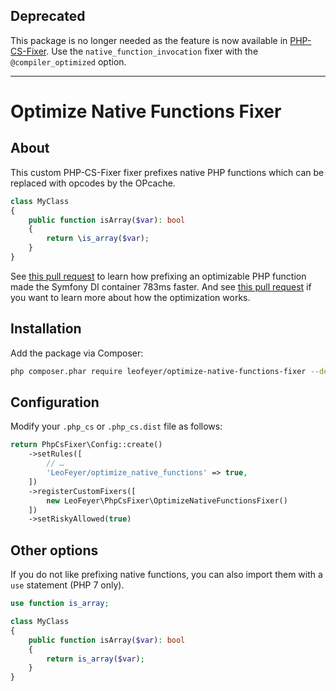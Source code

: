 Deprecated
----------

This package is no longer needed as the feature is now available in
[PHP-CS-Fixer][3]. Use the `native_function_invocation` fixer with the
`@compiler_optimized` option.

---

Optimize Native Functions Fixer
===============================

About
-----

This custom PHP-CS-Fixer fixer prefixes native PHP functions which can be
replaced with opcodes by the OPcache.

```php
class MyClass
{
    public function isArray($var): bool
    {
        return \is_array($var);
    }
}
```

See [this pull request][2] to learn how prefixing an optimizable PHP function
made the Symfony DI container 783ms faster. And see [this pull request][3] if
you want to learn more about how the optimization works.

Installation
------------

Add the package via Composer:

```bash
php composer.phar require leofeyer/optimize-native-functions-fixer --dev
```

Configuration
-------------

Modify your `.php_cs` or `.php_cs.dist` file as follows:

```php
return PhpCsFixer\Config::create()
    ->setRules([
        // …
        'LeoFeyer/optimize_native_functions' => true,
    ])
    ->registerCustomFixers([
        new LeoFeyer\PhpCsFixer\OptimizeNativeFunctionsFixer()
    ])
    ->setRiskyAllowed(true)
```

Other options
-------------

If you do not like prefixing native functions, you can also import them with a
`use` statement (PHP 7 only).

```php
use function is_array;

class MyClass
{
    public function isArray($var): bool
    {
        return is_array($var);
    }
}
```

[1]: https://github.com/FriendsOfPHP/PHP-CS-Fixer
[2]: https://github.com/symfony/symfony/pull/25854
[3]: https://github.com/FriendsOfPHP/PHP-CS-Fixer/issues/3048
